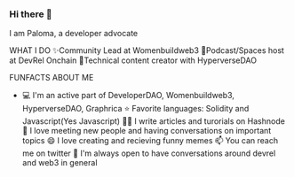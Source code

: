 ### Hi there 👋
I am Paloma, a developer advocate 

WHAT I DO
✨Community Lead at Womenbuildweb3
🎤Podcast/Spaces host at DevRel Onchain
🌱Technical content creator with HyperverseDAO

FUNFACTS ABOUT ME
- 💻 I'm an active part of DeveloperDAO, Womenbuildweb3, HyperverseDAO, Graphrica
⭐ Favorite languages: Solidity and Javascript(Yes Javascript)
✍🏻 I write articles and turorials on Hashnode
👯 I love meeting new people and having conversations on important topics
😄 I love creating and recieving funny memes 
📫 You can reach me on twitter 
💅 I'm always open to have conversations around devrel and web3 in general

